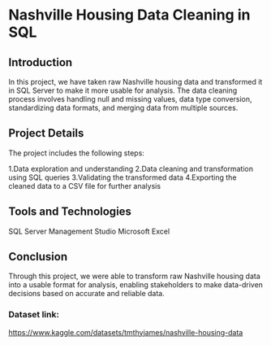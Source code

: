 # Nashville Housing Data Cleaning in SQL
## Introduction
In this project, we have taken raw Nashville housing data and transformed it in SQL Server to make it more usable for analysis. The data cleaning process involves handling null and missing values, data type conversion, standardizing data formats, and merging data from multiple sources.

## Project Details
The project includes the following steps:

1.Data exploration and understanding
2.Data cleaning and transformation using SQL queries
3.Validating the transformed data
4.Exporting the cleaned data to a CSV file for further analysis

## Tools and Technologies
SQL Server Management Studio
Microsoft Excel

## Conclusion
Through this project, we were able to transform raw Nashville housing data into a usable format for analysis, enabling stakeholders to make data-driven decisions based on accurate and reliable data.

### Dataset link: 
https://www.kaggle.com/datasets/tmthyjames/nashville-housing-data
